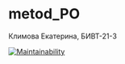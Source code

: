 # metod_PO
Климова Екатерина, БИВТ-21-3

[![Maintainability](https://api.codeclimate.com/v1/badges/4e66969010ff36b64d7d/maintainability)](https://codeclimate.com/github/Katrrriin/metod_PO/maintainability)

